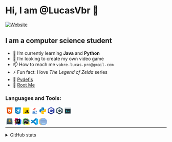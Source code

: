 # Hi, I am @LucasVbr 👋
[![Website](https://img.shields.io/website?label=Portfolio&style=for-the-badge&url=https%3A%2F%2Flucasvbr.github.io%2FLucasVbr%2F)][Website]


## I am a computer science student

- 🌱 I’m currently learning **Java** and **Python**
- 💞️ I’m looking to create my own video game
- 📫 How to reach me `vabre.lucas.pro@gmail.com`
- ⚡ Fun fact: I love *The Legend of Zelda* series
- 🎯 [Pydefis]
- 🚩 [Root Me]

### Languages and Tools:

<div>
  <img align="left" alt="HTML5" width="26px" src="icons/html5.png"/>
  <img align="left" alt="CSS3" width="26px" src="icons/css3.png"/>
  <img align="left" alt="JavaScript" width="26px" src="icons/javascript.png"/>
  <img align="left" alt="Java" width="26px" src="icons/java.png"/>
  <img align="left" alt="Python" width="26px" src="icons/python.png"/>
  <img align="left" alt="C" width="26px" src="icons/c-language.png"/>
  <img align="left" alt="C Sharp" width="26px" src="icons/c-sharp.png"/>
  <img align="left" alt="Bash" width="26px" src="icons/console.png"/>
</div>

<br/>
<br/>

<div>
  <img align="left" alt="Sublime Text" width="26px" src="icons/sublime-text.png"/>
  <img align="left" alt="IntelliJ Idea" width="26px" src="icons/intellij-idea.png"/>
  <img align="left" alt="PyCharm" width="26px" src="icons/pycharm.png"/>
  <img align="left" alt="Visual Studio Code" width="26px" src="icons/visual-studio-code.png"/>
  <img align="left" alt="Eclipse" width="26px" src="icons/eclipse.png"/>
</div>

<br />

---

<!--
<details>
  <summary>Recent GitHub Activity</summary>
-->

<!--START_SECTION:activity-->
<!--END_SECTION:activity-->

<!--
</details>
-->

<details>
    <summary>GitHub stats</summary>

![GitHub Stats]
![Top Langs]

</details>

<!-- Links -->
[Website]: https://lucasvbr.github.io/LucasVbr/
[Pydefis]: https://pydefis.callicode.fr/user/mhof/LucasVbr/bba98551173e6b21
[Root Me]: https://www.root-me.org/LucasVbr?lang=fr

[GitHub Stats]: https://github-readme-stats.vercel.app/api?username=LucasVbr&show_icons=true
[Top Langs]: https://github-readme-stats.vercel.app/api/top-langs/?username=LucasVbr&layout=compact
